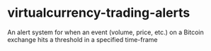 virtualcurrency-trading-alerts
==============================

An alert system for when an event (volume, price, etc.) on a Bitcoin exchange hits a threshold in a specified time-frame
